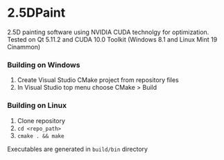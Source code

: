 # 2.5DPaint
2.5D painting software using NVIDIA CUDA technolgy for optimization.
Tested on Qt 5.11.2 and CUDA 10.0 Toolkit (Windows 8.1 and Linux Mint 19 Cinammon)

### Building on Windows
1. Create Visual Studio CMake project from repository files
2. In Visual Studio top menu choose CMake > Build

### Building on Linux
1. Clone repository
2. `cd <repo_path>`
3. `cmake . && make`

Executables are generated in `build/bin` directory
